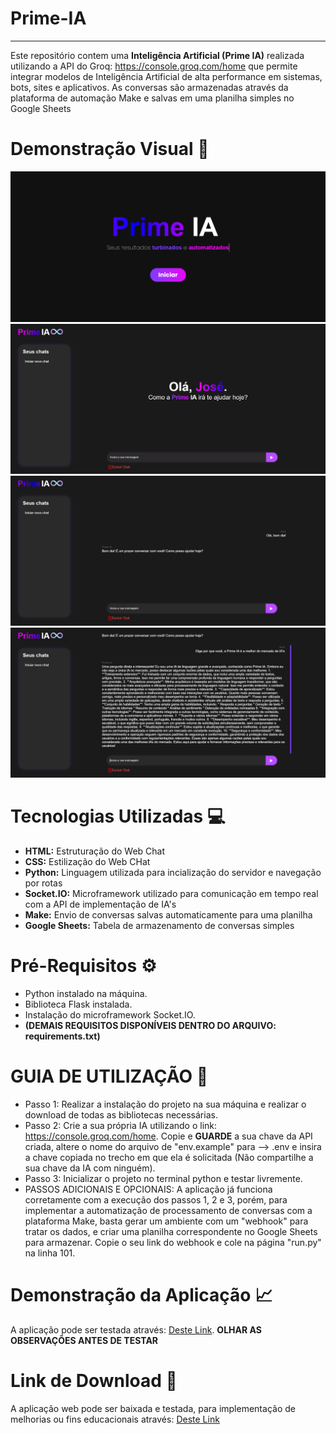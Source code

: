 # Prime-IA
---
Este repositório contem uma **Inteligência Artificial (Prime IA)** realizada utilizando a API do Groq: https://console.groq.com/home que permite integrar modelos de Inteligência Artificial de alta performance em sistemas, bots, sites e aplicativos. As conversas são armazenadas através da plataforma de automação Make e salvas em uma planilha simples no Google Sheets

# Demonstração Visual 🔎
![inicio](static/assets/index.png)
![pagini](static/assets/inicio.png)
![login1](static/assets/chat.png)
![foto1](static/assets/chat1.png)

# Tecnologias Utilizadas 💻
- **HTML:** Estruturação do Web Chat
- **CSS:** Estilização do Web CHat
- **Python:** Linguagem utilizada para incialização do servidor e navegação por rotas
- **Socket.IO:** Microframework utilizado para comunicação em tempo real com a API de implementação de IA's
- **Make:** Envio de conversas salvas automaticamente para uma planilha
- **Google Sheets:** Tabela de armazenamento de conversas simples

# Pré-Requisitos ⚙
- Python instalado na máquina.
- Biblioteca Flask instalada.
- Instalação do microframework Socket.IO.
- **(DEMAIS REQUISITOS DISPONÍVEIS DENTRO DO ARQUIVO: requirements.txt)**

# GUIA DE UTILIZAÇÃO 📝
- Passo 1: Realizar a instalação do projeto na sua máquina e realizar o download de todas as bibliotecas necessárias.
- Passo 2: Crie a sua própria IA utilizando o link: https://console.groq.com/home. Copie e **GUARDE** a sua chave da API criada, altere o nome do arquivo de "env.example" para --> .env e insira a chave copiada no trecho em que ela é solicitada (Não compartilhe a sua chave da IA com ninguém).
- Passo 3: Inicializar o projeto no terminal python e testar livremente.
- PASSOS ADICIONAIS E OPCIONAIS: A aplicação já funciona corretamente com a execução dos passos 1, 2 e 3, porém, para implementar a automatização de processamento de conversas com a plataforma Make, basta gerar um ambiente com um "webhook" para tratar os dados, e criar uma planilha correspondente no Google Sheets para armazenar. Copie o seu link do webhook e cole na página "run.py" na linha 101.

# Demonstração da Aplicação 📈
A aplicação pode ser testada através: [Deste Link](https://prime-ia-santiago.onrender.com). **OLHAR AS OBSERVAÇÕES ANTES DE TESTAR**

# Link de Download 💾
A aplicação web pode ser baixada e testada, para implementação de melhorias ou fins educacionais através: [Deste Link](https://downgit.github.io/#/home?url=https://github.com/carlossant77/Prime-IA)

